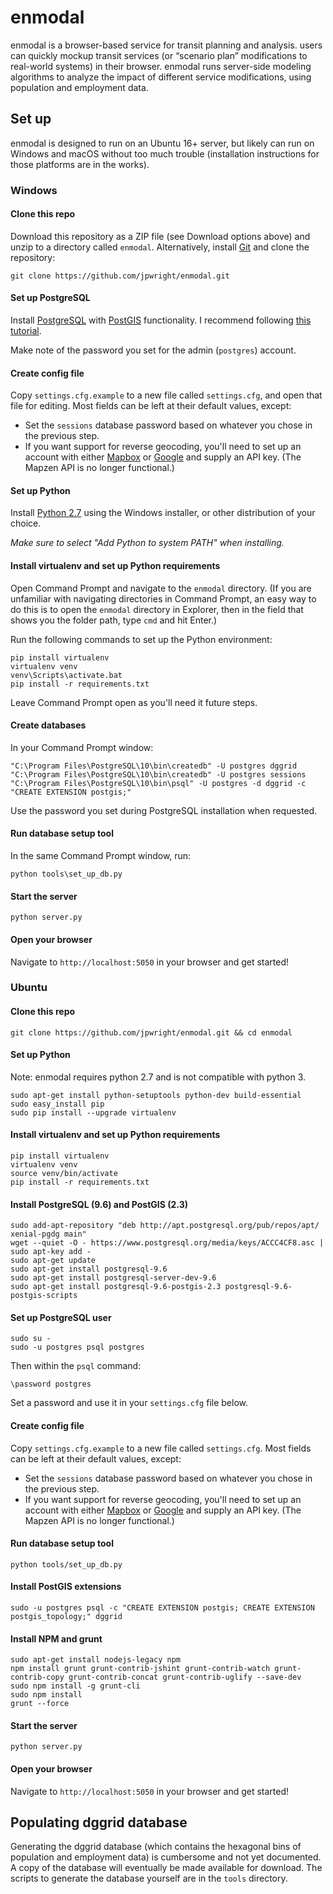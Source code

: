 # enmodal

enmodal is a browser-based service for transit planning and analysis. users can quickly mockup transit services (or “scenario plan” modifications to real-world systems) in their browser. enmodal runs server-side modeling algorithms to analyze the impact of different service modifications, using population and employment data.

## Set up

enmodal is designed to run on an Ubuntu 16+ server, but likely can run on Windows and macOS without too much trouble (installation instructions for those platforms are in the works).

### Windows

#### Clone this repo

Download this repository as a ZIP file (see Download options above) and unzip to a directory called `enmodal`. Alternatively, install [Git](https://git-scm.com/) and clone the repository:

    git clone https://github.com/jpwright/enmodal.git

#### Set up PostgreSQL

Install [PostgreSQL](https://www.postgresql.org) with [PostGIS](http://postgis.net/windows_downloads/) functionality. I recommend following [this tutorial](www.bostongis.com/PrinterFriendly.aspx?content_name=postgis_tut01).

Make note of the password you set for the admin (`postgres`) account.

#### Create config file

Copy `settings.cfg.example` to a new file called `settings.cfg`, and open that file for editing. Most fields can be left at their default values, except:

- Set the `sessions` database password based on whatever you chose in the previous step.
- If you want support for reverse geocoding, you'll need to set up an account with either [Mapbox](https://www.mapbox.com/developers/) or [Google](https://developers.google.com/maps/documentation/javascript/get-api-key) and supply an API key. (The Mapzen API is no longer functional.)

#### Set up Python

Install [Python 2.7](https://www.python.org/download/releases/2.7/) using the Windows installer, or other distribution of your choice.

*Make sure to select "Add Python to system PATH" when installing.*

#### Install virtualenv and set up Python requirements

Open Command Prompt and navigate to the `enmodal` directory. (If you are unfamiliar with navigating directories in Command Prompt, an easy way to do this is to open the `enmodal` directory in Explorer, then in the field that shows you the folder path, type `cmd` and hit Enter.)

Run the following commands to set up the Python environment:

    pip install virtualenv
    virtualenv venv
    venv\Scripts\activate.bat
    pip install -r requirements.txt

Leave Command Prompt open as you'll need it future steps.

#### Create databases

In your Command Prompt window:

    "C:\Program Files\PostgreSQL\10\bin\createdb" -U postgres dggrid
    "C:\Program Files\PostgreSQL\10\bin\createdb" -U postgres sessions
    "C:\Program Files\PostgreSQL\10\bin\psql" -U postgres -d dggrid -c "CREATE EXTENSION postgis;"

Use the password you set during PostgreSQL installation when requested.

#### Run database setup tool

In the same Command Prompt window, run:

    python tools\set_up_db.py

#### Start the server

    python server.py

#### Open your browser

Navigate to `http://localhost:5050` in your browser and get started!

### Ubuntu

#### Clone this repo

    git clone https://github.com/jpwright/enmodal.git && cd enmodal
    
#### Set up Python

Note: enmodal requires python 2.7 and is not compatible with python 3.

    sudo apt-get install python-setuptools python-dev build-essential
    sudo easy_install pip
    sudo pip install --upgrade virtualenv
    
#### Install virtualenv and set up Python requirements

    pip install virtualenv
    virtualenv venv
    source venv/bin/activate
    pip install -r requirements.txt

#### Install PostgreSQL (9.6) and PostGIS (2.3)

    sudo add-apt-repository "deb http://apt.postgresql.org/pub/repos/apt/ xenial-pgdg main"
    wget --quiet -O - https://www.postgresql.org/media/keys/ACCC4CF8.asc | sudo apt-key add -
    sudo apt-get update
    sudo apt-get install postgresql-9.6
    sudo apt-get install postgresql-server-dev-9.6
    sudo apt-get install postgresql-9.6-postgis-2.3 postgresql-9.6-postgis-scripts

#### Set up PostgreSQL user

    sudo su -
    sudo -u postgres psql postgres

Then within the `psql` command:

    \password postgres

Set a password and use it in your `settings.cfg` file below.

#### Create config file

Copy `settings.cfg.example` to a new file called `settings.cfg`. Most fields can be left at their default values, except:

- Set the `sessions` database password based on whatever you chose in the previous step.
- If you want support for reverse geocoding, you'll need to set up an account with either [Mapbox](https://www.mapbox.com/developers/) or [Google](https://developers.google.com/maps/documentation/javascript/get-api-key) and supply an API key. (The Mapzen API is no longer functional.)

#### Run database setup tool

    python tools/set_up_db.py

#### Install PostGIS extensions

    sudo -u postgres psql -c "CREATE EXTENSION postgis; CREATE EXTENSION postgis_topology;" dggrid
    
#### Install NPM and grunt

    sudo apt-get install nodejs-legacy npm
    npm install grunt grunt-contrib-jshint grunt-contrib-watch grunt-contrib-copy grunt-contrib-concat grunt-contrib-uglify --save-dev
    sudo npm install -g grunt-cli
    sudo npm install
    grunt --force

#### Start the server

    python server.py

#### Open your browser

Navigate to `http://localhost:5050` in your browser and get started!

## Populating dggrid database

Generating the dggrid database (which contains the hexagonal bins of population and employment data) is cumbersome and not yet documented. A copy of the database will eventually be made available for download. The scripts to generate the database yourself are in the `tools` directory.